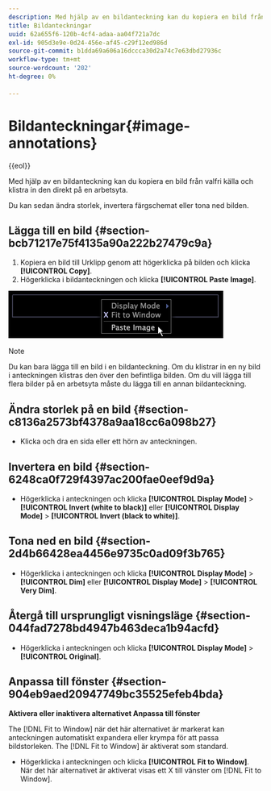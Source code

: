 ```yaml
---
description: Med hjälp av en bildanteckning kan du kopiera en bild från valfri källa och klistra in den direkt på en arbetsyta.
title: Bildanteckningar
uuid: 62a655f6-120b-4cf4-adaa-aa04f721a7dc
exl-id: 905d3e9e-0d24-456e-af45-c29f12ed986d
source-git-commit: b1dda69a606a16dccca30d2a74c7e63dbd27936c
workflow-type: tm+mt
source-wordcount: '202'
ht-degree: 0%

---
```


# Bildanteckningar{#image-annotations}

{{eol}}

Med hjälp av en bildanteckning kan du kopiera en bild från valfri källa och klistra in den direkt på en arbetsyta.

Du kan sedan ändra storlek, invertera färgschemat eller tona ned bilden.

## Lägga till en bild {#section-bcb71217e75f4135a90a222b27479c9a}

1. Kopiera en bild till Urklipp genom att högerklicka på bilden och klicka **[!UICONTROL Copy]**.
1. Högerklicka i bildanteckningen och klicka **[!UICONTROL Paste Image]**.

![](assets/mnu_Image_Paste.png)

>[!NOTE]
>
>Du kan bara lägga till en bild i en bildanteckning. Om du klistrar in en ny bild i anteckningen klistras den över den befintliga bilden. Om du vill lägga till flera bilder på en arbetsyta måste du lägga till en annan bildanteckning.

## Ändra storlek på en bild {#section-c8136a2573bf4378a9aa18cc6a098b27}

* Klicka och dra en sida eller ett hörn av anteckningen.

## Invertera en bild {#section-6248ca0f729f4397ac200fae0eef9d9a}

* Högerklicka i anteckningen och klicka **[!UICONTROL Display Mode]** > **[!UICONTROL Invert (white to black)]** eller **[!UICONTROL Display Mode]** > **[!UICONTROL Invert (black to white)]**.

## Tona ned en bild {#section-2d4b66428ea4456e9735c0ad09f3b765}

* Högerklicka i anteckningen och klicka **[!UICONTROL Display Mode]** > **[!UICONTROL Dim]** eller **[!UICONTROL Display Mode]** > **[!UICONTROL Very Dim]**.

## Återgå till ursprungligt visningsläge {#section-044fad7278bd4947b463deca1b94acfd}

* Högerklicka i anteckningen och klicka **[!UICONTROL Display Mode]** > **[!UICONTROL Original]**.

## Anpassa till fönster {#section-904eb9aed20947749bc35525efeb4bda}

**Aktivera eller inaktivera alternativet Anpassa till fönster**

The [!DNL Fit to Window] när det här alternativet är markerat kan anteckningen automatiskt expandera eller krympa för att passa bildstorleken. The [!DNL Fit to Window] är aktiverat som standard.

* Högerklicka i anteckningen och klicka **[!UICONTROL Fit to Window]**. När det här alternativet är aktiverat visas ett X till vänster om [!DNL Fit to Window].
